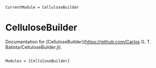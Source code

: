 ```@meta
CurrentModule = CelluloseBuilder
```

# CelluloseBuilder

Documentation for [CelluloseBuilder](https://github.com/Carlos G. T. Batista/CelluloseBuilder.jl).

```@index
```

```@autodocs
Modules = [CelluloseBuilder]
```
